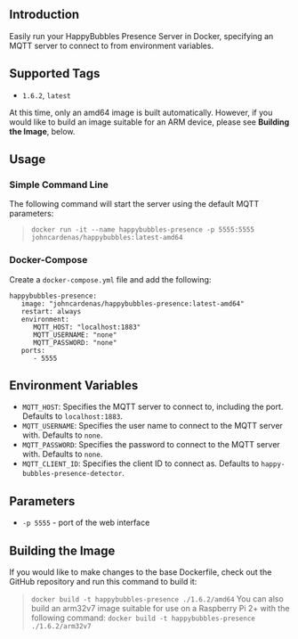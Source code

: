 ## Introduction
Easily run your HappyBubbles Presence Server in Docker, specifying an MQTT server to connect to from environment variables.

## Supported Tags
* `1.6.2`, `latest`

At this time, only an amd64 image is built automatically. However, if you would like to build an image suitable for an ARM device, please see **Building the Image**, below.

## Usage
### Simple Command Line
The following command will start the server using the default MQTT parameters:
>`docker run -it --name happybubbles-presence -p 5555:5555 johncardenas/happybubbles:latest-amd64`

### Docker-Compose
Create a `docker-compose.yml` file and add the following:
```
happybubbles-presence:
   image: "johncardenas/happybubbles-presence:latest-amd64"
   restart: always
   environment:
      MQTT_HOST: "localhost:1883"
      MQTT_USERNAME: "none"
      MQTT_PASSWORD: "none"
   ports:
      - 5555
```

## Environment Variables
* `MQTT_HOST`: Specifies the MQTT server to connect to, including the port. Defaults to `localhost:1883`.
* `MQTT_USERNAME`: Specifies the user name to connect to the MQTT server with. Defaults to `none`.
* `MQTT_PASSWORD`: Specifies the password to connect to the MQTT server with. Defaults to `none`.
* `MQTT_CLIENT_ID`: Specifies the client ID to connect as. Defaults to `happy-bubbles-presence-detector`.

## Parameters
* `-p 5555` - port of the web interface

## Building the Image
If you would like to make changes to the base Dockerfile, check out the GitHub repository and run this command to build it:
>`docker build -t happybubbles-presence ./1.6.2/amd64`
You can also build an arm32v7 image suitable for use on a Raspberry Pi 2+ with the following command:
>`docker build -t happybubbles-presence ./1.6.2/arm32v7`